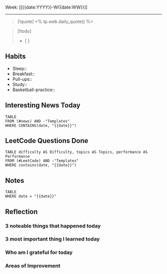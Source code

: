 Week: [[{{date:YYYY}}-W{{date:WW}}]]
- - -
>[!quote]
<% tp.web.daily_quote() %>

>[!todo]
>- [ ] 

## Habits

- Sleep:: 
- Breakfast:: 
- Pull-ups:: 
- Study:: 
- Basketball-practice:: 
## Interesting News Today

```dataview
TABLE 
FROM (#news) AND -"Templates"
WHERE CONTAINS(date, "{{date}}") 
```

## LeetCode Questions Done

```dataview
TABLE difficulty AS Difficulty, topics AS Topics, performance AS Performance
FROM (#LeetCode) AND -"Templates"
WHERE contains(date, "{{date}}") 
```

## Notes

```dataview
TABLE
WHERE date = "{{date}}"
```

## Reflection

### 3 noteable things that happened today

### 3 most important thing I learned today

### Who am I grateful for today

### Areas of Improvement